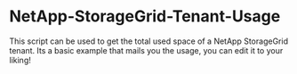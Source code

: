# NetApp-StorageGrid-Tenant-Usage
This script can be used to get the total used space of a NetApp StorageGrid tenant. Its a basic example that mails you the usage, you can edit it to your liking!

